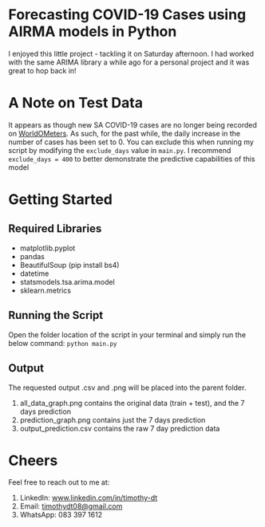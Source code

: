 # Forecasting COVID-19 Cases using AIRMA models in Python

I enjoyed this little project - tackling it on Saturday afternoon. I had worked with the same ARIMA library a while ago for a personal project and it was great to hop back in! 

# A Note on Test Data
It appears as though new SA  COVID-19 cases are no longer being recorded on [WorldOMeters](https://www.worldometers.info/coronavirus/country/south-africa/). 
As such, for the past while, the daily increase in the number of cases has been set to 0. You can exclude this when running my script by modifying the `exclude_days` value in `main.py`. I recommend `exclude_days = 400` to better demonstrate the predictive capabilities of this model

# Getting Started
## Required Libraries

- matplotlib.pyplot
- pandas
- BeautifulSoup (pip install bs4)
- datetime
- statsmodels.tsa.arima.model
- sklearn.metrics

## Running the Script
Open the folder location of the script in your terminal and simply run the below command:
`python main.py`

## Output
The requested output .csv and .png will be placed into the parent folder. 
1. all_data_graph.png contains the original data (train + test), and the 7 days prediction
2. prediction_graph.png contains just the 7 days prediction
3. output_prediction.csv contains the raw 7 day prediction data

# Cheers
Feel free to reach out to me at:
1. LinkedIn: www.linkedin.com/in/timothy-dt
2. Email: timothydt08@gmail.com
3. WhatsApp: 083 397 1612